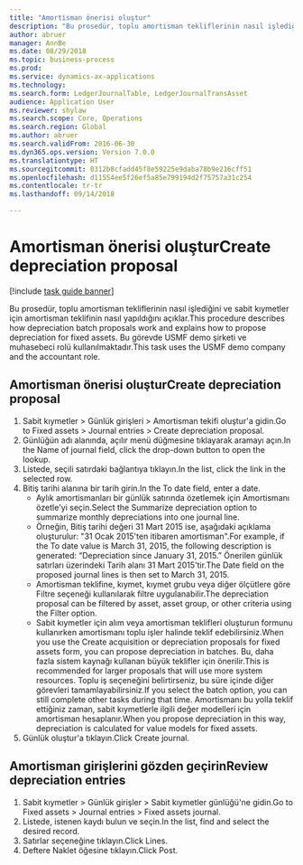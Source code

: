 ```yaml
---
title: "Amortisman önerisi oluştur"
description: "Bu prosedür, toplu amortisman tekliflerinin nasıl işlediğini ve sabit kıymetler için amortisman teklifinin nasıl yapıldığını açıklar."
author: abruer
manager: AnnBe
ms.date: 08/29/2018
ms.topic: business-process
ms.prod: 
ms.service: dynamics-ax-applications
ms.technology: 
ms.search.form: LedgerJournalTable, LedgerJournalTransAsset
audience: Application User
ms.reviewer: shylaw
ms.search.scope: Core, Operations
ms.search.region: Global
ms.author: abruer
ms.search.validFrom: 2016-06-30
ms.dyn365.ops.version: Version 7.0.0
ms.translationtype: HT
ms.sourcegitcommit: 0312b8cfadd45f8e59225e9daba78b9e216cff51
ms.openlocfilehash: d11554ee5f26ef5a85e799194d2f75757a31c254
ms.contentlocale: tr-tr
ms.lasthandoff: 09/14/2018

---
```


# <a name="create-depreciation-proposal"></a><span data-ttu-id="7bfd7-103">Amortisman önerisi oluştur</span><span class="sxs-lookup"><span data-stu-id="7bfd7-103">Create depreciation proposal</span></span>

[!include [task guide banner](../../includes/task-guide-banner.md)]

<span data-ttu-id="7bfd7-104">Bu prosedür, toplu amortisman tekliflerinin nasıl işlediğini ve sabit kıymetler için amortisman teklifinin nasıl yapıldığını açıklar.</span><span class="sxs-lookup"><span data-stu-id="7bfd7-104">This procedure describes how depreciation batch proposals work and explains how to propose depreciation for fixed assets.</span></span> <span data-ttu-id="7bfd7-105">Bu görevde USMF demo şirketi ve muhasebeci rolü kullanılmaktadır.</span><span class="sxs-lookup"><span data-stu-id="7bfd7-105">This task uses the USMF demo company and the accountant role.</span></span>


## <a name="create-depreciation-proposal"></a><span data-ttu-id="7bfd7-106">Amortisman önerisi oluştur</span><span class="sxs-lookup"><span data-stu-id="7bfd7-106">Create depreciation proposal</span></span>
1. <span data-ttu-id="7bfd7-107">Sabit kıymetler > Günlük girişleri > Amortisman tekifi oluştur'a gidin.</span><span class="sxs-lookup"><span data-stu-id="7bfd7-107">Go to Fixed assets > Journal entries > Create depreciation proposal.</span></span>
2. <span data-ttu-id="7bfd7-108">Günlüğün adı alanında, açılır menü düğmesine tıklayarak aramayı açın.</span><span class="sxs-lookup"><span data-stu-id="7bfd7-108">In the Name of journal field, click the drop-down button to open the lookup.</span></span>
3. <span data-ttu-id="7bfd7-109">Listede, seçili satırdaki bağlantıya tıklayın.</span><span class="sxs-lookup"><span data-stu-id="7bfd7-109">In the list, click the link in the selected row.</span></span>
4. <span data-ttu-id="7bfd7-110">Bitiş tarihi alanına bir tarih girin.</span><span class="sxs-lookup"><span data-stu-id="7bfd7-110">In the To date field, enter a date.</span></span>
    * <span data-ttu-id="7bfd7-111">Aylık amortismanları bir günlük satırında özetlemek için Amortismanı özetle'yi seçin.</span><span class="sxs-lookup"><span data-stu-id="7bfd7-111">Select the Summarize depreciation option to summarize monthly depreciations into one journal line.</span></span>  
    * <span data-ttu-id="7bfd7-112">Örneğin, Bitiş tarihi değeri 31 Mart 2015 ise, aşağıdaki açıklama oluşturulur: "31 Ocak 2015'ten itibaren amortisman".</span><span class="sxs-lookup"><span data-stu-id="7bfd7-112">For example, if the To date value is March 31, 2015, the following description is generated: “Depreciation since January 31, 2015.”</span></span> <span data-ttu-id="7bfd7-113">Önerilen günlük satırları üzerindeki Tarih alanı 31 Mart 2015'tir.</span><span class="sxs-lookup"><span data-stu-id="7bfd7-113">The Date field on the proposed journal lines is then set to March 31, 2015.</span></span>  
    * <span data-ttu-id="7bfd7-114">Amortisman teklifine, kıymet, kıymet grubu veya diğer ölçütlere göre Filtre seçeneği kullanılarak filtre uygulanabilir.</span><span class="sxs-lookup"><span data-stu-id="7bfd7-114">The depreciation proposal can be filtered by asset, asset group, or other criteria using the Filter option.</span></span>  
    * <span data-ttu-id="7bfd7-115">Sabit kıymetler için alım veya amortisman teklifleri oluşturun formunu kullanırken amortismanı toplu işler halinde teklif edebilirsiniz.</span><span class="sxs-lookup"><span data-stu-id="7bfd7-115">When you use the Create acquisition or depreciation proposals for fixed assets form, you can propose depreciation in batches.</span></span> <span data-ttu-id="7bfd7-116">Bu, daha fazla sistem kaynağı kullanan büyük teklifler için önerilir.</span><span class="sxs-lookup"><span data-stu-id="7bfd7-116">This is recommended for larger proposals that will use more system resources.</span></span> <span data-ttu-id="7bfd7-117">Toplu iş seçeneğini belirtirseniz, bu süre içinde diğer görevleri tamamlayabilirsiniz.</span><span class="sxs-lookup"><span data-stu-id="7bfd7-117">If you select the batch option, you can still complete other tasks during that time.</span></span> <span data-ttu-id="7bfd7-118">Amortismanı bu yolla teklif ettiğiniz zaman, sabit kıymetlerle ilgili değer modelleri için amortisman hesaplanır.</span><span class="sxs-lookup"><span data-stu-id="7bfd7-118">When you propose depreciation in this way, depreciation is calculated for value models for fixed assets.</span></span>  
5. <span data-ttu-id="7bfd7-119">Günlük oluştur'a tıklayın.</span><span class="sxs-lookup"><span data-stu-id="7bfd7-119">Click Create journal.</span></span>

## <a name="review-depreciation-entries"></a><span data-ttu-id="7bfd7-120">Amortisman girişlerini gözden geçirin</span><span class="sxs-lookup"><span data-stu-id="7bfd7-120">Review depreciation entries</span></span>
1. <span data-ttu-id="7bfd7-121">Sabit kıymetler > Günlük girişler > Sabit kıymetler günlüğü'ne gidin.</span><span class="sxs-lookup"><span data-stu-id="7bfd7-121">Go to Fixed assets > Journal entries > Fixed assets journal.</span></span>
2. <span data-ttu-id="7bfd7-122">Listede, istenen kaydı bulun ve seçin.</span><span class="sxs-lookup"><span data-stu-id="7bfd7-122">In the list, find and select the desired record.</span></span>
3. <span data-ttu-id="7bfd7-123">Satırlar seçeneğine tıklayın.</span><span class="sxs-lookup"><span data-stu-id="7bfd7-123">Click Lines.</span></span>
4. <span data-ttu-id="7bfd7-124">Deftere Naklet öğesine tıklayın.</span><span class="sxs-lookup"><span data-stu-id="7bfd7-124">Click Post.</span></span>


